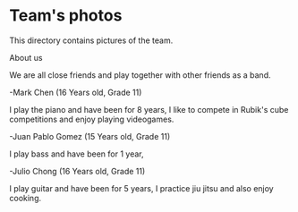 Team's photos
====

This directory contains pictures of the team.

About us

We are all close friends and play together with other friends as a band.

-Mark Chen (16 Years old, Grade 11)

I play the piano and have been for 8 years, I like to compete in Rubik's cube competitions and enjoy playing videogames.

-Juan Pablo Gomez (15 Years old, Grade 11)

I play bass and have been for 1 year, 

-Julio Chong (16 Years old, Grade 11)

I play guitar and have been for 5 years, I practice jiu jitsu and also enjoy cooking.
